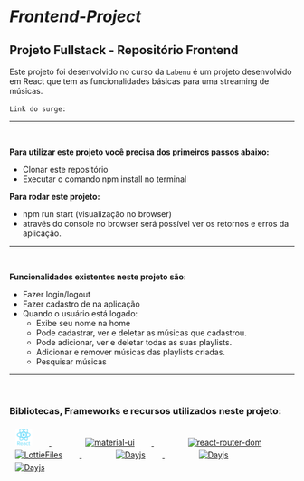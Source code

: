 # _Frontend-Project_ 

## Projeto Fullstack - Repositório Frontend

Este projeto foi desenvolvido no curso da `Labenu` é um projeto desenvolvido em React que tem as funcionalidades básicas para uma streaming de músicas.

`Link do surge:`

***
<br/>

**Para utilizar este projeto você precisa dos primeiros passos abaixo:**

- Clonar este repositório
- Executar o comando npm install no terminal

**Para rodar este projeto:**
- npm run start (visualização no browser)
- através do console no browser será possível ver os retornos e erros da aplicação.

*** 
<br/>

**Funcionalidades existentes neste projeto são:** 
<br/>

- Fazer login/logout
- Fazer cadastro de na aplicação
- Quando o usuário está logado:
  * Exibe seu nome na home
  * Pode cadastrar, ver e deletar as músicas que cadastrou.
  * Pode adicionar, ver e deletar todas as suas playlists.
  * Adicionar e remover músicas das playlists criadas.
  * Pesquisar músicas

***
<br/>

### Bibliotecas, Frameworks e recursos utilizados neste projeto:

<div style="margin-top: 2%; width: 100%;">
   <a href="https://pt-br.reactjs.org/" style="margin-right: 10%">
      <img src="https://raw.githubusercontent.com/devicons/devicon/master/icons/react/react-original-wordmark.svg" alt="react" width="30" height="30" style="margin: 5px 30px 0 10px"/>
   </a>
   <a href="https://material-ui.com/" style="margin-right: 10%">
      <img src="https://img.icons8.com/color/material-ui.png" alt="material-ui" width="30" height="30" style="margin: 5px 30px 0 10px"/>
   </a>
   <a href="https://reactrouter.com/web/guides/quick-start">
      <img src="https://raw.githubusercontent.com/maman/react-router-legacy/HEAD/logo/vertical@2x.png" alt="react-router-dom" width="60" height="30" style="margin: 5px 30px 0 10px"/>
   </a>
   <a href="https://lottiefiles.com/" style="margin-right: 10%">
      <img src="https://upload.wikimedia.org/wikipedia/commons/1/1f/LottieFiles_logo.svg" alt="LottieFiles" width="85" height="30" style="margin: 5px 30px 0 10px"/>
   </a>
   <a href="https://www.npmjs.com/package/dayjs" style="margin-right: 10%">
      <img src="https://user-images.githubusercontent.com/17680888/39081119-3057bbe2-456e-11e8-862c-646133ad4b43.png" alt="Dayjs" width="65" height="25" style="margin: 5px 30px 0 10px"/>
   </a>
   <a href="https://www.npmjs.com/package/axios" style="margin-right: 10%">
      <img src="https://upload.wikimedia.org/wikipedia/commons/thumb/3/35/Axios_logo_%282017%29.svg/1200px-Axios_logo_%282017%29.svg.png" alt="Dayjs" width="60" height="20" style="margin: 5px 30px 0 10px"/>
   </a>
   <a href="https://styled-components.com/docs/advanced">
      <img src="https://raw.githubusercontent.com/styled-components/brand/master/styled-components.png" alt="Dayjs" width="45" height="55" style="margin: 5px 30px 0 10px"/>
   </a>
</div>




